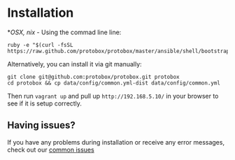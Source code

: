 # Installation

**OSX, *nix** - Using the commad line line:

	ruby -e "$(curl -fsSL https://raw.github.com/protobox/protobox/master/ansible/shell/bootstrap)"

Alternatively, you can install it via git manually:

    git clone git@github.com:protobox/protobox.git protobox
    cd protobox && cp data/config/common.yml-dist data/config/common.yml

Then run `vagrant up` and pull up `http://192.168.5.10/` in your browser to see if it is setup correctly.

## Having issues?

If you have any problems during installation or receive any error messages, check out our [common issues](issues.md)

